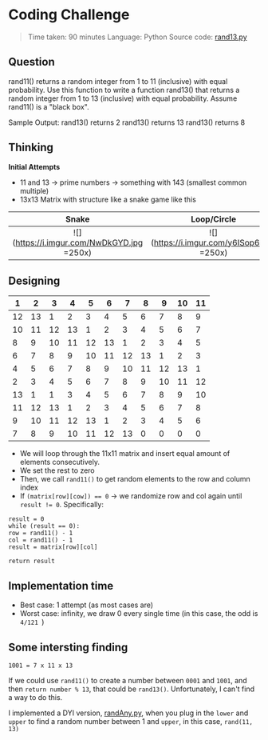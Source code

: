 # Coding Challenge

> Time taken: 90 minutes
> Language: Python
> Source code: [rand13.py](https://github.com/huynet/challenge/blob/master/rand13.py)

## Question

rand11() returns a random integer from 1 to 11 (inclusive) with equal probability. Use this function to write a function rand13() that returns a random integer from 1 to 13 (inclusive) with equal probability. Assume rand11() is a "black box".

Sample Output: 
rand13() returns 2 
rand13() returns 13 
rand13() returns 8 

## Thinking
**Initial Attempts**
- 11 and 13 -> prime numbers -> something with 143 (smallest common multiple)
- 13x13 Matrix with structure like a snake game like this

Snake           |  Loop/Circle
:-------------------------:|:-------------------------:
![](https://i.imgur.com/NwDkGYD.jpg =250x)  |  ![](https://i.imgur.com/y6ISop6.png =250x)

## Designing

|  1 |2   |3   |4   |5   |6   |7   | 8  | 9  |10   |11   |
|---|---|---|---|---|---|---|---|---|---|---|
| 12  |13   |1   |2   |3   |4   |5   |6   |7   |8   |9   |
| 10  |11   |12   |13   |1   |2   |3   |4   |5   |6   |7   |
|8   |9   |10   |11  |12   |13   |1   |2   |3   |4   |5   |
|6   |7   |8   |9   |10   |11   |12   |13   |1   |2   |3   |
|4   |5   |6   |7   |8   |9   |10   |11   |12   |13  |1   |
|2   |3   |4   |5   |6   |7   |8   |9   |10   |11   |12   |
|13   |1   |1   |3   |4   |5   |6   |7   |8   |9   |10   |
|11   |12   |13   |1   |2   |3   |4   |5   |6   |7   |8   |
|9   |10   |11   |12   |13   |1   |2   |3   |4   |5   |6   |
|7   |8   |9|10   |11   |12   |13   |0   |0   |0   |0   |

- We will loop through the 11x11 matrix and insert equal amount of elements consecutively. 
- We set the rest to zero
- Then, we call ``rand11()`` to get random elements to the row and column index
- If ``(matrix[row][cow]) == 0`` -> we randomize row and col again until ``result != 0``. Specifically:
``` 
result = 0
while (result == 0):
row = rand11() - 1
col = rand11() - 1
result = matrix[row][col]

return result

```        

## Implementation time
- Best case: 1 attempt (as most cases are)
- Worst case: infinity, we draw 0 every single time (in this case, the odd is ``4/121 ``)

## Some intersting finding
``1001 = 7 x 11 x 13``

If we could use ```rand11()``` to create a number between ```0001``` and ```1001```, and then ```return number % 13```, that could be ```rand13()```. Unfortunately, I can't find a way to do this.

I implemented a DYI version, [randAny.py](https://github.com/huynet/challenge/blob/master/randAny.py), when you plug in the ```lower``` and ```upper``` to find a random number between 1 and ```upper```, in this case, ```rand(11, 13)```



